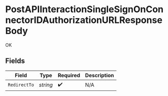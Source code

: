 # PostAPIInteractionSingleSignOnConnectorIDAuthorizationURLResponseBody

OK


## Fields

| Field              | Type               | Required           | Description        |
| ------------------ | ------------------ | ------------------ | ------------------ |
| `RedirectTo`       | *string*           | :heavy_check_mark: | N/A                |